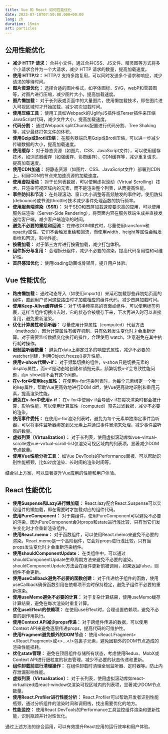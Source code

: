 ```yaml
---
title: Vue 和 React 如何性能优化
date: 2023-07-10T07:50:00.000+00:00
lang: zh
duration: 15min
art: particles
---
```


## 公用性能优化

- **减少 HTTP 请求：** 合并小文件，通过合并CSS、JS文件、精灵图等方式将多个小请求合并为一个大请求，减少 HTTP 请求的数量，提高加载速度。
- **使用 HTTP/2：** HTTP/2 支持多路复用，可以同时发送多个请求和响应，减少请求的等待时间。
- **图片资源优化：** 选择合适的图片格式，如字体图标、SVG，webP和雪碧图等，对图片进行压缩，减少图片大小，提高加载速度。
- **图片懒加载：** 对于长列表或页面中的大量图片，使用懒加载技术，即在图片进入可视区域时才开始加载，减少初次加载时间。
- **使用压缩工具：** 使用工具如Webpack的UglifyJS插件或Terser插件来压缩JavaScript代码，减少文件大小，提高加载速度。
- **代码分割：** 通过Webpack splitChunks配置进行代码分割、Tree Shaking等，减少最终打包文件的体积。
- **使用Gzip或Brotli压缩：** 在服务器端启用Gzip或Brotli压缩，可以进一步减少传输数据的大小，提高加载速度。
- **使用缓存：** 对于静态资源（如图片、CSS、JavaScript文件），可以使用缓存技术，如浏览器缓存（如强缓存、协商缓存）、CDN缓存等，减少重复请求，提高加载速度。
- **使用CDN加速：** 将静态资源（如图片、CSS、JavaScript文件）部署到CDN上，利用CDN的节点来加速资源的加载速度。
- **使用虚拟滚动：** 对于长列表数据，可以使用虚拟滚动（Virtual Scrolling）技术，只渲染可视区域内的元素，而不是渲染整个列表，从而提高性能。
- **事件防抖和节流：** 在处理滚动、窗口大小调整等高频触发的事件时，使用防抖(debounce)或节流(throttle)技术减少事件处理函数的执行频率。
- **使用服务端渲染（SSR）：** 对于SEO和首屏加载速度要求高的应用，可以使用服务端渲染（Server-Side Rendering），将页面内容在服务器端生成并直接发送给客户端，减少客户端渲染的时间。
- **避免不必要的重绘和回流：** 在修改DOM样式时，尽量使用transform和opacity属性，它们不会触发重绘和回流，而使用width、height等属性会触发重绘和回流，影响性能。
- **按需加载：** 对于第三方库进行按需加载，减少打包体积。
- **组件拆分与复用：** 合理拆分组件，减少不必要的渲染，提高代码复用性和可维护性。
- **首屏感知优化：** 使用loading动画或骨架屏，提升用户体验。

## Vue 性能优化

- **路由懒加载：** 通过动态导入（如使用import()）来延迟加载那些非初始页面的组件，直到用户访问这些路由时才加载相应的组件代码，减少首屏加载时间。
- **使用Keep-Alive缓存组件：** 对于切换频率高的页面或组件，可以使用标签包裹，这样当组件切换出去时，它的状态会被缓存下来，下次再进入时可以直接复用，避免重新渲染。
- **优化计算属性和侦听器：** 尽量使用计算属性（computed）代替方法（methods），因为计算属性有缓存机制，只有依赖发生变化时才会重新计算。对于需要监听数据变化执行的操作，合理使用 watch，注意避免在其中执行耗时操作。
- **限制监听器数量：** 避免在data上绑定过多的响应式属性，减少不必要的watcher创建，利用Object.freeze()提升性能。
- **使用v-show代替v-if：** 对于频繁切换的组件，v-show只是切换元素的display属性，而v-if是动态地创建和销毁元素，频繁切换v-if会导致性能问题，而v-show则不会有这个问题。
- **在v-for中使用key属性：** 在使用v-for渲染列表时，为每个元素绑定一个唯一的key属性，帮助Vue更高效地进行DOM diff，使Vue更高效地识别和重用元素，提高渲染性能。
- **避免在v-for中使用v-if：** 在v-for中使用v-if会导致v-if在每次渲染时都会被计算，影响性能，可以使用计算属性（computed）预先过滤数据，减少不必要的渲染。
- **使用事件委托：** 在使用v-for渲染列表时，避免为每个元素单独绑定事件监听器，可以将事件监听器绑定到父元素上并通过事件冒泡来处理，减少事件监听器的数量。
- **虚拟列表（Virtualization）：** 对于长列表，使用虚拟滚动库如vue-virtual-scrolle或vue-virtual-scroll-list仅渲染可视区域内的列表项，显著减少DOM节点数量。
- **使用Vue性能分析工具：** 如Vue DevTools的Performance面板，可以帮助识别性能瓶颈，比如过度渲染、长时间的渲染时间等。

结合以上方案，可以显著提升Vue应用的性能和用户体验。

## React 性能优化

- **使用Suspense和Lazy进行懒加载：** React.lazy配合React.Suspense可以实现组件的懒加载，即在需要时才加载对应的组件代码。
- **使用PureComponent：** 对于类组件，使用PureComponent可以避免不必要的渲染，因为PureComponent会对props和state进行浅比较，只有当它们发生变化时才会重新渲染组件。
- **使用React.memo：** 对于函数组件，可以使用React.memo来避免不必要的渲染。React.memo是一个高阶组件，它会对props进行浅比较，只有当props发生变化时才会重新渲染组件。
- **使用shouldComponentUpdate：** 在类组件中，可以通过shouldComponentUpdate生命周期方法来避免不必要的渲染。shouldComponentUpdate方法会在组件更新前被调用，如果返回false，则组件不会更新。
- **使用useCallback避免不必要的函数创建：** 对于传递给子组件的函数，使用useCallback确保函数引用在依赖项不变时保持稳定，避免子组件不必要的重新渲染。
- **使用useMemo避免不必要的计算：** 对于复杂计算结果，使用useMemo缓存计算结果，避免在每次渲染时重复计算。
- **优化useEffect的依赖项：** 在使用useEffect时，合理设置依赖项，避免不必要的副作用执行。
- **使用Context API减少props传递：** 对于跨组件传递的数据，可以使用Context API来避免逐层传递props，提高代码的可维护性。
- **使用Fragment避免额外的DOM节点：** 使用<React.Fragment></React.Fragment>或<>...</>包裹子元素，避免因额外的DOM节点造成的渲染性能损耗。
- **优化state管理：** 避免在顶层组件存储所有状态，考虑使用Redux、MobX或Context API进行细粒度的状态管理，减少不必要的状态传递和更新。
- **组件卸载前进行清理操作：** 在组件卸载时清理全局监听器、定时器等。防止内存泄漏影响性能。
- **虚拟列表（Virtualization）：** 对于长列表，使用虚拟滚动库如react-virtualized或react-window仅渲染可视区域内的列表项，显著减少DOM节点数量。
- **使用React.Profiler进行性能分析：** React.Profiler可以帮助开发者识别性能瓶颈，通过分析组件的渲染时间和调用栈，找出需要优化的地方。
- **性能监控：** 使用React DevTools的Performance工具监控组件渲染和更新性能，识别瓶颈并针对性优化。

通过上述方法的综合运用，可以有效提升React应用的运行效率和用户体验。

